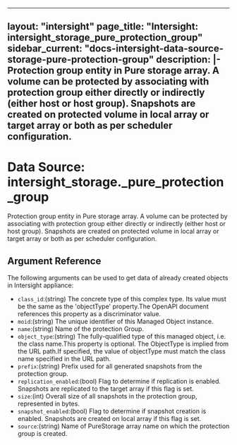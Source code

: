 
---
layout: "intersight"
page_title: "Intersight: intersight_storage_pure_protection_group"
sidebar_current: "docs-intersight-data-source-storage-pure-protection-group"
description: |-
Protection group entity in Pure storage array. A volume can be protected by associating with protection group either directly or indirectly (either host or host group). Snapshots are created on protected volume in local array or target array or both as per scheduler configuration.
---

# Data Source: intersight_storage._pure_protection_group
Protection group entity in Pure storage array. A volume can be protected by associating with protection group either directly or indirectly (either host or host group). Snapshots are created on protected volume in local array or target array or both as per scheduler configuration.
## Argument Reference
The following arguments can be used to get data of already created objects in Intersight appliance:
* `class_id`:(string) The concrete type of this complex type. Its value must be the same as the 'objectType' property.The OpenAPI document references this property as a discriminator value. 
* `moid`:(string) The unique identifier of this Managed Object instance. 
* `name`:(string) Name of the protection Group. 
* `object_type`:(string) The fully-qualified type of this managed object, i.e. the class name.This property is optional. The ObjectType is implied from the URL path.If specified, the value of objectType must match the class name specified in the URL path. 
* `prefix`:(string) Prefix used for all generated snapshots from the protection group. 
* `replication_enabled`:(bool) Flag to determine if replication is enabled. Snapshots are replicated to the target array if this flag is set. 
* `size`:(int) Overall size of all snapshots in the protection group, represented in bytes. 
* `snapshot_enabled`:(bool) Flag to determine if snapshot creation is enabled. Snapshots are created on local array if this flag is set. 
* `source`:(string) Name of PureStorage array name on which the protection group is created. 
